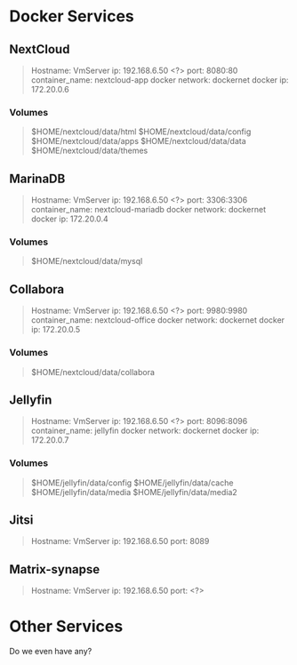 # Docker Services

## NextCloud
> Hostname: VmServer
> ip: 192.168.6.50 <?>
> port: 8080:80
> container_name: nextcloud-app
> docker network: dockernet
> docker ip: 172.20.0.6

### Volumes
> $HOME/nextcloud/data/html
> $HOME/nextcloud/data/config
> $HOME/nextcloud/data/apps
> $HOME/nextcloud/data/data
> $HOME/nextcloud/data/themes
  
## MarinaDB
> Hostname: VmServer
> ip: 192.168.6.50 <?>
> port: 3306:3306
> container_name: nextcloud-mariadb
> docker network: dockernet
> docker ip: 172.20.0.4

### Volumes
> $HOME/nextcloud/data/mysql

## Collabora
> Hostname: VmServer
> ip: 192.168.6.50 <?>
> port: 9980:9980
> container_name: nextcloud-office
> docker network: dockernet
> docker ip: 172.20.0.5

### Volumes
> $HOME/nextcloud/data/collabora

## Jellyfin
> Hostname: VmServer
> ip: 192.168.6.50 <?>
> port: 8096:8096
> container_name: jellyfin
> docker network: dockernet
> docker ip: 172.20.0.7

### Volumes
> $HOME/jellyfin/data/config
> $HOME/jellyfin/data/cache
> $HOME/jellyfin/data/media
> $HOME/jellyfin/data/media2

## Jitsi
> Hostname: VmServer
> ip: 192.168.6.50
> port: 8089 

## Matrix-synapse
> Hostname: VmServer
> ip: 192.168.6.50
> port: <?>

##

# Other Services
Do we even have any?

